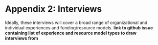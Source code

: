 # Appendix 2: Interviews

Ideally, these interviews will cover a broad range of organizational and individual experiences and funding/resource models.  __link to github issue containing list of experience and resource model types to draw interviews from__